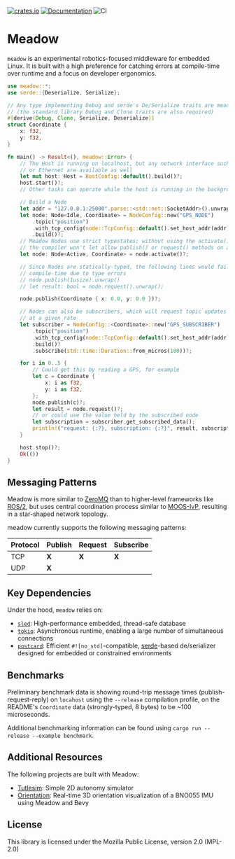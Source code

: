 [![crates.io](https://img.shields.io/crates/v/meadow.svg)](https://crates.io/crates/meadow) [![Documentation](https://docs.rs/meadow/badge.svg)](https://docs.rs/meadow) ![CI](https://github.com/quietlychris/meadow/actions/workflows/rust.yml/badge.svg)
# Meadow

`meadow` is an experimental robotics-focused middleware for embedded Linux. It is built with a high preference for catching errors at compile-time over runtime and a focus on developer ergonomics. 

```rust
use meadow::*;
use serde::{Deserialize, Serialize};

// Any type implementing Debug and serde's De/Serialize traits are meadow-compatible
// (the standard library Debug and Clone traits are also required)
#[derive(Debug, Clone, Serialize, Deserialize)]
struct Coordinate {
    x: f32,
    y: f32,
}

fn main() -> Result<(), meadow::Error> {
    // The Host is running on localhost, but any network interface such as WiFi
    // or Ethernet are available as well
    let mut host: Host = HostConfig::default().build()?;
    host.start()?;
    // Other tasks can operate while the host is running in the background

    // Build a Node
    let addr = "127.0.0.1:25000".parse::<std::net::SocketAddr>().unwrap();
    let node: Node<Idle, Coordinate> = NodeConfig::new("GPS_NODE")
        .topic("position")
        .with_tcp_config(node::TcpConfig::default().set_host_addr(addr))
        .build()?;
    // Meadow Nodes use strict typestates; without using the activate() method first,
    // the compiler won't let allow publish() or request() methods on an Idle Node
    let node: Node<Active, Coordinate> = node.activate()?;

    // Since Nodes are statically-typed, the following lines would fail at
    // compile-time due to type errors
    // node.publish(1usize).unwrap()
    // let result: bool = node.request().unwrap();

    node.publish(Coordinate { x: 0.0, y: 0.0 })?;

    // Nodes can also be subscribers, which will request topic updates from the Host
    // at a given rate
    let subscriber = NodeConfig::<Coordinate>::new("GPS_SUBSCRIBER")
        .topic("position")
        .with_tcp_config(node::TcpConfig::default().set_host_addr(addr))
        .build()?
        .subscribe(std::time::Duration::from_micros(100))?;

    for i in 0..5 {
        // Could get this by reading a GPS, for example
        let c = Coordinate {
            x: i as f32,
            y: i as f32,
        };
        node.publish(c)?;
        let result = node.request()?;
        // or could use the value held by the subscribed node
        let subscription = subscriber.get_subscribed_data();
        println!("request: {:?}, subscription: {:?}", result, subscription);
    }

    host.stop()?;
    Ok(())
}
```

## Messaging Patterns 

Meadow is more similar to [ZeroMQ](https://zguide.zeromq.org/docs/chapter1/) than to higher-level frameworks like [ROS/2](https://design.ros2.org/articles/discovery_and_negotiation.html), but uses central coordination process similar to [MOOS-IvP](https://oceanai.mit.edu/ivpman/pmwiki/pmwiki.php?n=Helm.HelmDesignIntro#section2.4), resulting in a star-shaped network topology. 

meadow currently supports the following messaging patterns:

| Protocol | Publish   | Request    | Subscribe |
|----------|-----------|------------|-----------|
| TCP      | **X**     | **X**      | **X**     |
| UDP      | **X**     |            |           |


## Key Dependencies
Under the hood, `meadow` relies on:
* [`sled`](https://github.com/spacejam/sled): High-performance embedded, thread-safe database 
* [`tokio`](https://tokio.rs): Asynchronous runtime, enabling a large number of simultaneous connections
* [`postcard`](https://github.com/jamesmunns/postcard): Efficient `#![no_std]`-compatible, [serde](https://serde.rs/)-based de/serializer designed for embedded or constrained environments 

## Benchmarks
Preliminary benchmark data is showing round-trip message times (publish-request-reply) on `locahost` using the `--release`
compilation profile, on the README's `Coordinate` data (strongly-typed, 8 bytes) to be ~100 microseconds.

Additional benchmarking information can be found using `cargo run --release --example benchmark`. 

## Additional Resources
The following projects are built with Meadow:
- [Tutlesim](https://github.com/quietlychris/turtlesim): Simple 2D autonomy simulator
- [Orientation](https://github.com/quietlychris/orientation): Real-time 3D orientation visualization of a BNO055 IMU using Meadow and Bevy

## License

This library is licensed under the Mozilla Public License, version 2.0 (MPL-2.0)
